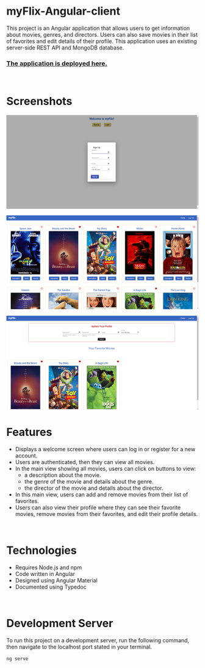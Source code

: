 # myFlix-Angular-client
This project is an Angular application that allows users to get information about movies, genres, and directors. Users can also save movies in their list of favorites and edit details of their profile. This application uses an existing server-side REST API and MongoDB database.

### [The application is deployed here.](https://bethiamchan.github.io/myFlix-Angular-client/)
<br/>

# Screenshots
![Welcome screen](src/assets/myFlix-welcome.jpg)

![Main view with all movies](src/assets/myFlix-mainView.jpg)

![Profile view](src/assets/myFlix-profile.jpg)
<br/>

# Features
* Displays a welcome screen where users can log in or register for a new account.
* Users are authenticated, then they can view all movies.
* In the main view showing all movies, users can click on buttons to view:
  * a description about the movie.
  * the genre of the movie and details about the genre.
  * the director of the movie and details about the director.
* In this main view, users can add and remove movies from their list of favorites.
* Users can also view their profile where they can see their favorite movies, remove movies from their favorites, and edit their profile details.
<br/>

# Technologies
* Requires Node.js and npm
* Code written in Angular
* Designed using Angular Material
* Documented using Typedoc
<br/>

# Development Server
To run this project on a development server, run the following command, then navigate to the localhost port stated in your terminal.
```bash
ng serve
```
